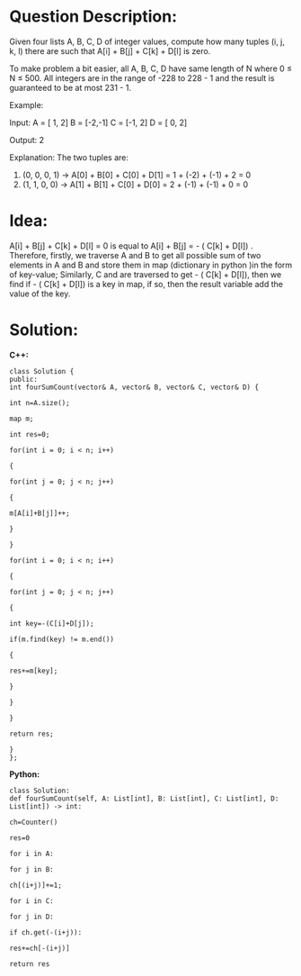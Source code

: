 # Question Description:

Given four lists A, B, C, D of integer values, compute how many tuples (i, j, k, l) there are such that A[i] + B[j] + C[k] + D[l] is zero.

To make problem a bit easier, all A, B, C, D have same length of N where 0 ≤ N ≤ 500. All integers are in the range of -228 to 228 - 1 and the result is guaranteed to be at most 231 - 1.

Example:

Input: A = [ 1, 2] B = [-2,-1] C = [-1, 2] D = [ 0, 2]

Output: 2

Explanation: The two tuples are:

1. (0, 0, 0, 1) -> A[0] + B[0] + C[0] + D[1] = 1 + (-2) + (-1) + 2 = 0
2. (1, 1, 0, 0) -> A[1] + B[1] + C[0] + D[0] = 2 + (-1) + (-1) + 0 = 0

# Idea:

A[i] + B[j] + C[k] + D[l] = 0 is equal to A[i] + B[j] = - ( C[k] + D[l]) . Therefore, firstly, we traverse A and B to get all possible sum of two elements in A and B and store them in map (dictionary in python )in the form of key-value; Similarly, C and are traversed to get - ( C[k] + D[l]), then we find if - ( C[k] + D[l]) is a key in map, if so, then the result variable add the value of the key.

# Solution:

**C++:**

```
class Solution {
public:
int fourSumCount(vector& A, vector& B, vector& C, vector& D) {
```

 `int n=A.size();`

 `map m;`

 `int res=0;`

 `for(int i = 0; i < n; i++)`

 `{`

 `for(int j = 0; j < n; j++)`

 `{`

 `m[A[i]+B[j]]++;`

 `}`

 `}`

 `for(int i = 0; i < n; i++)`

 `{`

 `for(int j = 0; j < n; j++)`

 `{`

 `int key=-(C[i]+D[j]);`

 `if(m.find(key) != m.end())`

 `{`

 `res+=m[key];`

 `}`

 `}`

 `}`

 `return res;`

```
}
};
```

**Python:**

```
class Solution:
def fourSumCount(self, A: List[int], B: List[int], C: List[int], D: List[int]) -> int:
```

 `ch=Counter()`

 `res=0`

 `for i in A:`

 `for j in B:`

 `ch[(i+j)]+=1;`

 `for i in C:`

 `for j in D:`

 `if ch.get(-(i+j)):`

 `res+=ch[-(i+j)]`

 `return res`